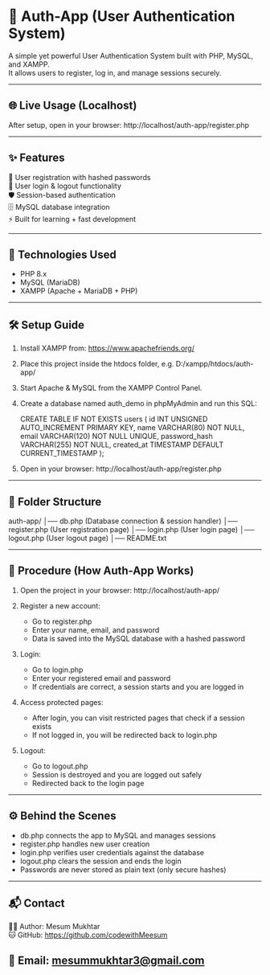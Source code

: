 💼 Auth-App (User Authentication System)
========================================

A simple yet powerful User Authentication System built with PHP, MySQL, and XAMPP.  
It allows users to register, log in, and manage sessions securely.  

----------------------------------------
🌐 Live Usage (Localhost)
----------------------------------------
After setup, open in your browser:
http://localhost/auth-app/register.php

----------------------------------------
✨ Features
----------------------------------------
🔐 User registration with hashed passwords  
🔑 User login & logout functionality  
🛡️ Session-based authentication  
🗄️ MySQL database integration  
⚡ Built for learning + fast development  

----------------------------------------
🚀 Technologies Used
----------------------------------------
- PHP 8.x
- MySQL (MariaDB)
- XAMPP (Apache + MariaDB + PHP)

----------------------------------------
🛠️ Setup Guide
----------------------------------------
1. Install XAMPP from: https://www.apachefriends.org/  
2. Place this project inside the htdocs folder, e.g.
   D:/xampp/htdocs/auth-app/
3. Start Apache & MySQL from the XAMPP Control Panel.  
4. Create a database named auth_demo in phpMyAdmin and run this SQL:

   CREATE TABLE IF NOT EXISTS users (
     id INT UNSIGNED AUTO_INCREMENT PRIMARY KEY,
     name VARCHAR(80) NOT NULL,
     email VARCHAR(120) NOT NULL UNIQUE,
     password_hash VARCHAR(255) NOT NULL,
     created_at TIMESTAMP DEFAULT CURRENT_TIMESTAMP
   );

5. Open in your browser:
   http://localhost/auth-app/register.php

----------------------------------------
📂 Folder Structure
----------------------------------------
auth-app/
│── db.php          (Database connection & session handler)
│── register.php    (User registration page)
│── login.php       (User login page)
│── logout.php      (User logout page)
│── README.txt

----------------------------------------
📝 Procedure (How Auth-App Works)
----------------------------------------

1. Open the project in your browser:
   http://localhost/auth-app/

2. Register a new account:
   - Go to register.php
   - Enter your name, email, and password
   - Data is saved into the MySQL database with a hashed password

3. Login:
   - Go to login.php
   - Enter your registered email and password
   - If credentials are correct, a session starts and you are logged in

4. Access protected pages:
   - After login, you can visit restricted pages that check if a session exists
   - If not logged in, you will be redirected back to login.php

5. Logout:
   - Go to logout.php
   - Session is destroyed and you are logged out safely
   - Redirected back to the login page

----------------------------------------
⚙️ Behind the Scenes
----------------------------------------
- db.php connects the app to MySQL and manages sessions
- register.php handles new user creation
- login.php verifies user credentials against the database
- logout.php clears the session and ends the login
- Passwords are never stored as plain text (only secure hashes)
----------------------------------------
📬 Contact
----------------------------------------
👨‍💻 Author: Mesum Mukhtar  
🐱 GitHub: https://github.com/codewithMeesum  

📧 Email: mesummukhtar3@gmail.com  
----------------------------------------
